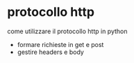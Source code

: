 # protocollo http

come utilizzare il protocollo http in python
  - formare richieste in get e post
  - gestire headers e body
